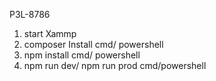 P3L-8786

1. start Xammp
2. composer Install cmd/ powershell
3. npm install cmd/ powershell
4. npm run dev/ npm run prod cmd/powershell
